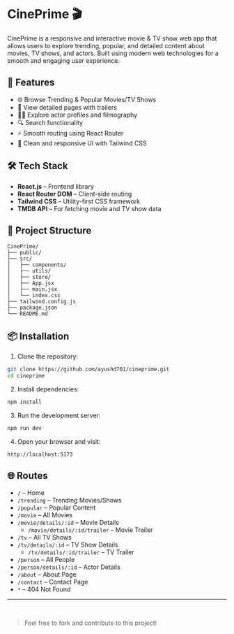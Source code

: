 # CinePrime 🎬

CinePrime is a responsive and interactive movie & TV show web app that allows users to explore trending, popular, and detailed content about movies, TV shows, and actors. Built using modern web technologies for a smooth and engaging user experience.

## 🚀 Features

- 🌐 Browse Trending & Popular Movies/TV Shows
- 🎥 View detailed pages with trailers
- 👨‍🎤 Explore actor profiles and filmography
- 🔍 Search functionality 
- ⚡ Smooth routing using React Router
- 💅 Clean and responsive UI with Tailwind CSS

## 🛠️ Tech Stack

- **React.js** – Frontend library
- **React Router DOM** – Client-side routing
- **Tailwind CSS** – Utility-first CSS framework
- **TMDB API** – For fetching movie and TV show data 

## 🧭 Project Structure

```
CinePrime/
├── public/
├── src/
│   ├── components/
│   ├── utils/
│   ├── store/
│   ├── App.jsx
│   ├── main.jsx
│   └── index.css
├── tailwind.config.js
├── package.json
└── README.md
```

## 📦 Installation

1. Clone the repository:
```bash
git clone https://github.com/ayushd701/cineprime.git
cd cineprime
```

2. Install dependencies:
```bash
npm install
```

3. Run the development server:
```bash
npm run dev
```

4. Open your browser and visit:
```
http://localhost:5173
```

## 🌐 Routes

- `/` – Home
- `/trending` – Trending Movies/Shows
- `/popular` – Popular Content
- `/movie` – All Movies
- `/movie/details/:id` – Movie Details
  - `/movie/details/:id/trailer` – Movie Trailer
- `/tv` – All TV Shows
- `/tv/details/:id` – TV Show Details
  - `/tv/details/:id/trailer` – TV Trailer
- `/person` – All People
- `/person/details/:id` – Actor Details
- `/about` – About Page
- `/contact` – Contact Page
- `*` – 404 Not Found


---
<br>

> Feel free to fork and contribute to this project!


